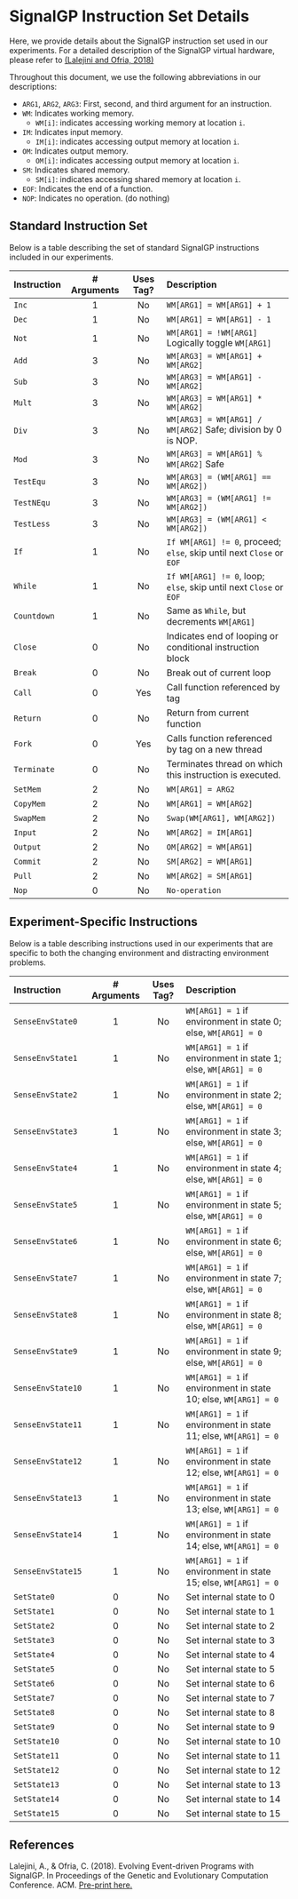 
# SignalGP Instruction Set Details

Here, we provide details about the SignalGP instruction set used in our experiments.
For a detailed description of the SignalGP virtual hardware, please refer to
[(Lalejini and Ofria, 2018)](https://arxiv.org/pdf/1804.05445.pdf)

Throughout this document, we use the following abbreviations in our descriptions:

- `ARG1`, `ARG2`, `ARG3`: First, second, and third argument for an instruction.
- `WM`: Indicates working memory.
  - `WM[i]`: indicates accessing working memory at location `i`.
- `IM`: Indicates input memory.
  - `IM[i]`: indicates accessing output memory at location `i`.
- `OM`: Indicates output memory.
  - `OM[i]`: indicates accessing output memory at location `i`.
- `SM`: Indicates shared memory.
  - `SM[i]`: indicates accessing shared memory at location `i`.
- `EOF`: Indicates the end of a function.
- `NOP`: Indicates no operation. (do nothing)

## Standard Instruction Set

Below is a table describing the set of standard SignalGP instructions included in our experiments.

| Instruction | # Arguments | Uses Tag? | Description |
| :---        | :---:       | :---:     | :---        |
| `Inc`       | 1           | No        | `WM[ARG1] = WM[ARG1] + 1` |
| `Dec`       | 1           | No        | `WM[ARG1] = WM[ARG1] - 1` |
| `Not`       | 1           | No        | `WM[ARG1] = !WM[ARG1]` Logically toggle `WM[ARG1]` |
| `Add`       | 3           | No        | `WM[ARG3] = WM[ARG1] + WM[ARG2]` |
| `Sub`       | 3           | No        | `WM[ARG3] = WM[ARG1] - WM[ARG2]` |
| `Mult`      | 3           | No        | `WM[ARG3] = WM[ARG1] * WM[ARG2]` |
| `Div`       | 3           | No        | `WM[ARG3] = WM[ARG1] / WM[ARG2]` Safe; division by 0 is NOP. |
| `Mod`       | 3           | No        | `WM[ARG3] = WM[ARG1] % WM[ARG2]` Safe|
| `TestEqu`   | 3           | No        | `WM[ARG3] = (WM[ARG1] == WM[ARG2])` |
| `TestNEqu`  | 3           | No        | `WM[ARG3] = (WM[ARG1] != WM[ARG2])` |
| `TestLess`  | 3           | No        | `WM[ARG3] = (WM[ARG1] < WM[ARG2])` |
| `If`        | 1           | No        | `If WM[ARG1] != 0`, proceed; `else`, skip until next `Close` or `EOF` |
| `While`     | 1           | No        | `If WM[ARG1] != 0`, loop; `else`, skip until next `Close` or `EOF` |
| `Countdown` | 1           | No        | Same as `While`, but decrements `WM[ARG1]` |
| `Close`     | 0           | No        | Indicates end of looping or conditional instruction block |
| `Break`     | 0           | No        | Break out of current loop |
| `Call`      | 0           | Yes       | Call function referenced by tag |
| `Return`    | 0           | No        | Return from current function |
| `Fork`      | 0           | Yes       | Calls function referenced by tag on a new thread |
| `Terminate`      | 0           | No       | Terminates thread on which this instruction is executed. |
| `SetMem`    | 2           | No        | `WM[ARG1] = ARG2` |
| `CopyMem`   | 2           | No        | `WM[ARG1] = WM[ARG2]` |
| `SwapMem`   | 2           | No        | `Swap(WM[ARG1], WM[ARG2])` |
| `Input`     | 2           | No        | `WM[ARG2] = IM[ARG1]` |
| `Output`    | 2           | No        | `OM[ARG2] = WM[ARG1]` |
| `Commit`    | 2           | No        | `SM[ARG2] = WM[ARG1]` |
| `Pull`      | 2           | No        | `WM[ARG2] = SM[ARG1]` |
| `Nop`       | 0           | No        | `No-operation` |

## Experiment-Specific Instructions

Below is a table describing instructions used in our experiments that are specific to both the changing environment and distracting environment problems.

| Instruction   | # Arguments | Uses Tag? | Description |
| :---          | :---:       | :---:     | :---        |
| `SenseEnvState0` | 1           | No | `WM[ARG1] = 1` if environment in state 0; else, `WM[ARG1] = 0` |
| `SenseEnvState1` | 1           | No | `WM[ARG1] = 1` if environment in state 1; else, `WM[ARG1] = 0` |
| `SenseEnvState2` | 1           | No | `WM[ARG1] = 1` if environment in state 2; else, `WM[ARG1] = 0` |
| `SenseEnvState3` | 1           | No | `WM[ARG1] = 1` if environment in state 3; else, `WM[ARG1] = 0` |
| `SenseEnvState4` | 1           | No | `WM[ARG1] = 1` if environment in state 4; else, `WM[ARG1] = 0` |
| `SenseEnvState5` | 1           | No | `WM[ARG1] = 1` if environment in state 5; else, `WM[ARG1] = 0` |
| `SenseEnvState6` | 1           | No | `WM[ARG1] = 1` if environment in state 6; else, `WM[ARG1] = 0` |
| `SenseEnvState7` | 1           | No | `WM[ARG1] = 1` if environment in state 7; else, `WM[ARG1] = 0` |
| `SenseEnvState8` | 1           | No | `WM[ARG1] = 1` if environment in state 8; else, `WM[ARG1] = 0` |
| `SenseEnvState9` | 1           | No | `WM[ARG1] = 1` if environment in state 9; else, `WM[ARG1] = 0` |
| `SenseEnvState10` | 1           | No | `WM[ARG1] = 1` if environment in state 10; else, `WM[ARG1] = 0` |
| `SenseEnvState11` | 1           | No | `WM[ARG1] = 1` if environment in state 11; else, `WM[ARG1] = 0` |
| `SenseEnvState12` | 1           | No | `WM[ARG1] = 1` if environment in state 12; else, `WM[ARG1] = 0` |
| `SenseEnvState13` | 1           | No | `WM[ARG1] = 1` if environment in state 13; else, `WM[ARG1] = 0` |
| `SenseEnvState14` | 1           | No | `WM[ARG1] = 1` if environment in state 14; else, `WM[ARG1] = 0` |
| `SenseEnvState15` | 1           | No | `WM[ARG1] = 1` if environment in state 15; else, `WM[ARG1] = 0` |
| `SetState0` | 0 | No | Set internal state to 0 |
| `SetState1` | 0 | No | Set internal state to 1 |
| `SetState2` | 0 | No | Set internal state to 2 |
| `SetState3` | 0 | No | Set internal state to 3 |
| `SetState4` | 0 | No | Set internal state to 4 |
| `SetState5` | 0 | No | Set internal state to 5 |
| `SetState6` | 0 | No | Set internal state to 6 |
| `SetState7` | 0 | No | Set internal state to 7 |
| `SetState8` | 0 | No | Set internal state to 8 |
| `SetState9` | 0 | No | Set internal state to 9 |
| `SetState10` | 0 | No | Set internal state to 10 |
| `SetState11` | 0 | No | Set internal state to 11 |
| `SetState12` | 0 | No | Set internal state to 12 |
| `SetState13` | 0 | No | Set internal state to 13 |
| `SetState14` | 0 | No | Set internal state to 14 |
| `SetState15` | 0 | No | Set internal state to 15 |

## References

Lalejini, A., & Ofria, C. (2018). Evolving Event-driven Programs with SignalGP. In Proceedings of the Genetic and Evolutionary Computation Conference. ACM. [Pre-print here.](https://arxiv.org/pdf/1804.05445.pdf)